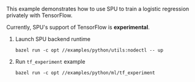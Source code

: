This example demonstrates how to use SPU to train a logistic regression privately with TensorFlow. 

Currently, SPU's support of TensorFlow is **experimental**.

1. Launch SPU backend runtime
    ```
    bazel run -c opt //examples/python/utils:nodectl -- up
    ```

2. Run `tf_experiment` example
    ```
    bazel run -c opt //examples/python/ml/tf_experiment
    ```
